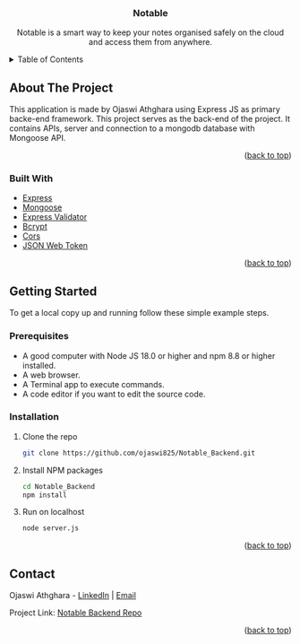 <div id="top"></div>

<!-- PROJECT LOGO -->
<br />
<div align="center">
<h3 align="center">Notable</h3>

<p align="center">
    Notable is a smart way to keep your notes organised safely on the cloud and access them from anywhere.
<br />
</p>
</div>

<!-- TABLE OF CONTENTS -->
<details>
  <summary>Table of Contents</summary>
  <ol>
    <li>
      <a href="#about-the-project">About The Project</a>
      <ul>
        <li><a href="#built-with">Built With</a></li>
      </ul>
    </li>
    <li>
      <a href="#getting-started">Getting Started</a>
      <ul>
        <li><a href="#prerequisites">Prerequisites</a></li>
        <li><a href="#installation">Installation</a></li>
      </ul>
    </li>
    <li><a href="#contact">Contact</a></li>
  </ol>
</details>

<!-- ABOUT THE PROJECT -->

## About The Project

This application is made by Ojaswi Athghara using Express JS as primary backe-end framework. This project serves as the back-end of the project. It contains APIs, server and connection to a mongodb database with Mongoose API.

<p align="right">(<a href="#top">back to top</a>)</p>

### Built With

-   [Express](https://expressjs.com)
-   [Mongoose](https://mongoosejs.com)
-   [Express Validator](https://express-validator.github.io/docs/)
-   [Bcrypt](https://www.npmjs.com/package/bcryptjs)
-   [Cors](https://www.npmjs.com/package/cors)
-   [JSON Web Token](https://www.npmjs.com/package/jsonwebtoken)

<p align="right">(<a href="#top">back to top</a>)</p>

<!-- GETTING STARTED -->

## Getting Started

To get a local copy up and running follow these simple example steps.

### Prerequisites

-   A good computer with Node JS 18.0 or higher and npm 8.8 or higher installed.
-   A web browser.
-   A Terminal app to execute commands.
-   A code editor if you want to edit the source code.

### Installation

1. Clone the repo
    ```sh
    git clone https://github.com/ojaswi825/Notable_Backend.git
    ```
2. Install NPM packages

    ```sh
    cd Notable_Backend
    npm install
    ```

3. Run on localhost
    ```sh
    node server.js
    ```

<p align="right">(<a href="#top">back to top</a>)</p>

<!-- CONTACT -->

## Contact

Ojaswi Athghara - [LinkedIn](https://linkedin.com/in/ojaswi825) | [Email](ojaswi.athghara98@gmail.com)

Project Link: [Notable Backend Repo](https://github.com/ojaswi825/Notable_Backend.git)

<p align="right">(<a href="#top">back to top</a>)</p>
